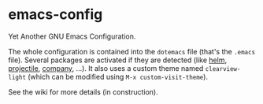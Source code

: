 # emacs-config
Yet Another GNU Emacs Configuration.

The whole configuration is contained into the `dotemacs` file (that's
the `.emacs` file). Several packages are activated if they are detected
(like [helm](https://github.com/emacs-helm/helm), [projectile](https://github.com/bbatsov/projectile), [company](https://github.com/company-mode/company-mode), ...). It also uses a custom theme
named `clearview-light` (which can be modified using `M-x custom-visit-theme`).

See the wiki for more details (in construction).
